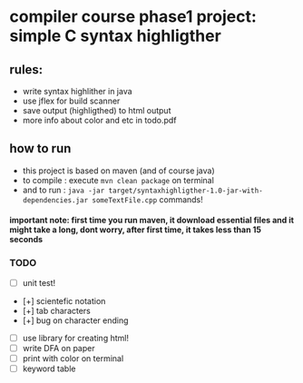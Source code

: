 # compiler course phase1 project: simple C syntax highligther

## rules:
+ write syntax highlither in java
+ use jflex for build scanner
+ save output (highligthed) to html output
+ more info about color and etc in todo.pdf

## how to run
+ this project is based on maven (and of course java)
+ to compile : execute `mvn clean package` on terminal
+ and to run : `java -jar target/syntaxhighligther-1.0-jar-with-dependencies.jar someTextFile.cpp`
 commands!
 
 #### important note: first time you run maven, it download essential files and it might take a long, dont worry, after first time, it takes less than 15 seconds

### TODO
+ [ ] unit test!
+ [+] scientefic notation 
+ [+] tab characters 
+ [+] bug on character ending

+ [ ] use library for creating html!
+ [ ] write DFA on paper
+ [ ] print with color on terminal
+ [ ] keyword table
